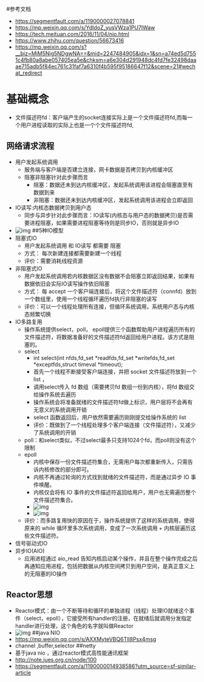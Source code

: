 #参考文档
* https://segmentfault.com/a/1190000027078841
* https://mp.weixin.qq.com/s/YdIdoZ_yusVWza1PU7lWaw
* https://tech.meituan.com/2016/11/04/nio.html
* https://www.zhihu.com/question/56673416
* https://mp.weixin.qq.com/s?__biz=MjM5Njg5NDgwNA==&mid=2247484905&idx=1&sn=a74ed5d7551c4fb80a8abe057405ea5e&chksm=a6e304d291948dc4fd7fe32498daaae715adb5f84ec761c31faf7a6310f4b595f95186647f12&scene=21#wechat_redirect
# 基础概念
* 文件描述符fd：客户端产生的socket连接实际上是一个文件描述符fd,而每一个用户进程读取的实际上也是一个个文件描述符fd,
## 网络请求流程
* 用户发起系统调用
    * 服务端与客户端是否建立连接，网卡数据是否拷贝到内核缓冲区
    * 阻塞非阻塞针对此步骤而言
        * 阻塞：数据还未到达内核缓冲区，发起系统调用该进程会阻塞直至有数据到来
        * 非阻塞：数据还未到达内核缓冲区，发起系统调用该进程会立即返回
* IO读写:内核态数据拷贝到用户态
    * 同步与异步针对此步骤而言：IO读写(内核态与用户态的数据拷贝)是否需要进程阻塞，如果需要进程阻塞等待则是同步IO，否则就是异步IO
* ![img](https://segmentfault.com/img/bVbZMAV)
##5种IO模型
* 阻塞式IO
    * 用户发起系统调用 和 IO读写 都需要 阻塞
    * 方式： 每次新建连接都需要新建一个线程
    * 评价：需要消耗线程资源
* 非阻塞式IO
    * 用户发起系统调用若内核数据区没有数据不会阻塞立即返回结果，如果有数据依旧会实际IO读写操作依旧阻塞
    * 方式： 每 accept 一个客户端连接后，将这个文件描述符（connfd）放到一个数组里，使用一个线程循环遍历fd执行非阻塞的读写
    * 评价：可以一个线程处理所有连接，但循环系统调用，系统用户态与内核态频繁切换
* IO多路复用
    * 操作系统提供select，poll， epoll提供三个函数帮助用户进程遍历所有的文件描述符，将数据准备好的文件描述符fd返回给用户进程。该方式是阻塞的。
    * select
        * int select(int nfds,fd_set *readfds,fd_set *writefds,fd_set *exceptfds,struct timeval *timeout);
        * 首先一个线程不断接受客户端连接，并把 socket 文件描述符放到一个 list ，
        * 调用select传入 fd 数组（需要拷贝fd 数组一份到内核），将fd 数组交给操作系统去遍历
        * 操作系统会将准备就绪的文件描述符fd做上标识，用户层将不会再有无意义的系统调用开销
        * select 函数返回后，用户依然需要遍历刚刚提交给操作系统的 list
        * 评价：既做到了一个线程处理多个客户端连接（文件描述符），又减少了系统调用的开销
    * poll：和select类似，不过select最多只支持1024个fd，而poll则没有这个限制
    * epoll
        * 内核中保存一份文件描述符集合，无需用户每次都重新传入，只需告诉内核修改的部分即可。
        * 内核不再通过轮询的方式找到就绪的文件描述符，而是通过异步 IO 事件唤醒。
        * 内核仅会将有 IO 事件的文件描述符返回给用户，用户也无需遍历整个文件描述符集合。
        * ![img](https://mmbiz.qpic.cn/mmbiz_png/BBjAFF4hcwolcxS62c1ZRibFc0NUVCJ46h2GrIOb4GbapWqATZwAALWXWH8505zthGzEEyiawU3TicRQgHMj0B0eg/640?wx_fmt=png&tp=webp&wxfrom=5&wx_lazy=1&wx_co=1)
        * ![img](https://mmbiz.qpic.cn/mmbiz_png/BBjAFF4hcwolcxS62c1ZRibFc0NUVCJ46EJickksDhHBUDOsZw10M4PARys1wiaBeK3wDx2frGnnxFt02Kv2tGiaDQ/640?wx_fmt=png&tp=webp&wxfrom=5&wx_lazy=1&wx_co=1)
    * 评价：而多路复用快的原因在于，操作系统提供了这样的系统调用，使得原来的 while 循环里多次系统调用，变成了一次系统调用 + 内核层遍历这些文件描述符。  
* 信号驱动式IO
* 异步IO(AIO)
    * 应用进程通过 aio_read 告知内核启动某个操作，并且在整个操作完成之后再通知应用进程，包括把数据从内核空间拷贝到用户空间，是真正意义上的无阻塞的IO操作
## Reactor思想
* Reactor模式：由一个不断等待和循环的单独进程（线程）处理IO就绪这个事件（select，epoll），它接受所有handler的注册，在就绪后就调用分发指定handler进行处理，这个角色的名字就叫做Reactor   
* ![img](https://ask.qcloudimg.com/http-save/yehe-1757319/hyn7xqm953.jpeg?imageView2/2/w/1620)
##java NIO
* https://mp.weixin.qq.com/s/AXXMyteVBQ6Tll8Psx4msg
* channel ,buffer,selector
##netty
* 基于java nio ，通过reactor模式高性能通讯框架
* http://note.jues.org.cn/node/100
* https://segmentfault.com/a/1190000014938586?utm_source=sf-similar-article